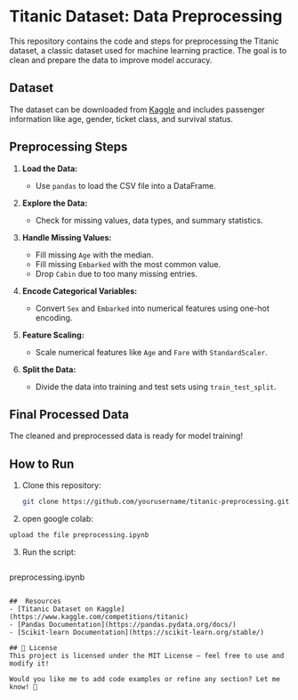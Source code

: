 #  Titanic Dataset: Data Preprocessing

This repository contains the code and steps for preprocessing the Titanic dataset, a classic dataset used for machine learning practice. The goal is to clean and prepare the data to improve model accuracy.

##  Dataset
The dataset can be downloaded from [Kaggle](https://www.kaggle.com/competitions/titanic/data) and includes passenger information like age, gender, ticket class, and survival status.

##  Preprocessing Steps

1. **Load the Data:**
   - Use `pandas` to load the CSV file into a DataFrame.

2. **Explore the Data:**
   - Check for missing values, data types, and summary statistics.

3. **Handle Missing Values:**
   - Fill missing `Age` with the median.
   - Fill missing `Embarked` with the most common value.
   - Drop `Cabin` due to too many missing entries.

4. **Encode Categorical Variables:**
   - Convert `Sex` and `Embarked` into numerical features using one-hot encoding.

5. **Feature Scaling:**
   - Scale numerical features like `Age` and `Fare` with `StandardScaler`.

6. **Split the Data:**
   - Divide the data into training and test sets using `train_test_split`.

##  Final Processed Data
The cleaned and preprocessed data is ready for model training!

##  How to Run
1. Clone this repository:
   ```bash
   git clone https://github.com/yourusername/titanic-preprocessing.git
   ```
2.  open google colab:
   ```bash
   upload the file preprocessing.ipynb
   ```
3. Run the script:
   ```bash
  preprocessing.ipynb
   ```

##  Resources
- [Titanic Dataset on Kaggle](https://www.kaggle.com/competitions/titanic)
- [Pandas Documentation](https://pandas.pydata.org/docs/)
- [Scikit-learn Documentation](https://scikit-learn.org/stable/)

## 📄 License
This project is licensed under the MIT License — feel free to use and modify it!

Would you like me to add code examples or refine any section? Let me know! 🚀

